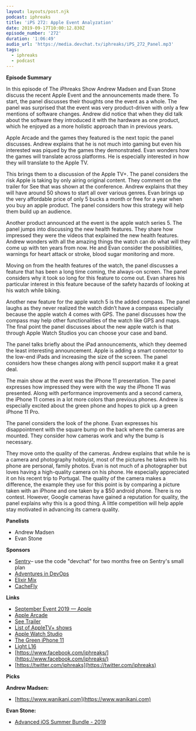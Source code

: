 ```yaml
---
layout: layouts/post.njk
podcast: iphreaks
title: 'iPS 272: Apple Event Analyzation'
date: 2019-09-17T10:00:12.830Z
episode_number: '272'
duration: '1:06:49'
audio_url: 'https://media.devchat.tv/iphreaks/iPS_272_Panel.mp3'
tags:
  - iphreaks
  - podcast
---
```

**Episode Summary**

In this episode of The iPhreaks Show Andrew Madsen and Evan Stone discuss the recent Apple Event and the announcements made there. To start, the panel discusses their thoughts one the event as a whole. The panel was surprised that the event was very product-driven with only a few mentions of software changes. Andrew did notice that when they did talk about the software they introduced it with the hardware as one product, which he enjoyed as a more holistic approach than in previous years. 

Apple Arcade and the games they featured is the next topic the panel discusses. Andrew explains that he is not much into gaming but even his interested was piqued by the games they demonstrated. Evan wonders how the games will translate across platforms. He is especially interested in how they will translate to the Apple TV. 

This brings them to a discussion of the Apple TV+. The panel considers the risk Apple is taking by only airing original content. They comment on the trailer for See that was shown at the conference. Andrew explains that they will have around 50 shows to start all over various genres. Evan brings up the very affordable price of only 5 bucks a month or free for a year when you buy an apple product. The panel considers how this strategy will help them build up an audience. 

Another product announced at the event is the apple watch series 5. The panel jumps into discussing the new health features. They share how impressed they were the videos that explained the new health features. Andrew wonders with all the amazing things the watch can do what will they come up with ten years from now. He and Evan consider the possibilities, warnings for heart attack or stroke, blood sugar monitoring and more. 

Moving on from the health features of the watch, the panel discusses a feature that has been a long time coming, the always-on screen. The panel considers why it took so long for this feature to come out. Evan shares his particular interest in this feature because of the safety hazards of looking at his watch while biking. 

Another new feature for the apple watch 5 is the added compass. The panel laughs as they never realized the watch didn’t have a compass especially because the apple watch 4 comes with GPS. The panel discusses how the compass may help other functionalities of the watch like GPS and maps. The final point the panel discusses about the new apple watch is that through Apple Watch Studios you can choose your case and band. 

The panel talks briefly about the iPad announcements, which they deemed the least interesting announcement. Apple is adding a smart connector to the low-end iPads and increasing the size of the screen. The panel considers how these changes along with pencil support make it a great deal. 

The main show at the event was the iPhone 11 presentation. The panel expresses how impressed they were with the way the iPhone 11 was presented. Along with performance improvements and a second camera, the iPhone 11 comes in a lot more colors than previous phones. Andrew is especially excited about the green phone and hopes to pick up a green iPhone 11 Pro. 

The panel considers the look of the phone. Evan expresses his disappointment with the square bump on the back where the cameras are mounted. They consider how cameras work and why the bump is necessary. 

They move onto the quality of the cameras. Andrew explains that while he is a camera and photography hobbyist, most of the pictures he takes with his phone are personal, family photos. Evan is not much of a photographer but loves having a high-quality camera on his phone. He especially appreciated it on his recent trip to Portugal. The quality of the camera makes a difference, the example they use for this point is by comparing a picture taken with an iPhone and one taken by a $50 android phone. There is no contest. However, Google cameras have gained a reputation for quality, the panel explains why this is a good thing. A little competition will help apple stay motivated in advancing its camera quality. 

**Panelists**

- Andrew Madsen
- Evan Stone

**Sponsors**

- [Sentry](http://sentry.io/)– use the code "devchat" for two months free on Sentry's small plan
- [Adventures in DevOps](https://devchat.tv/adventures-in-devops/)
- [Elixir Mix](https://devchat.tv/elixir-mix/)
- [CacheFly](https://www.cachefly.com/)

**Links**

- [September Event 2019 — Apple](https://www.youtube.com/watch?v=-rAeqN-Q7x4)
- [Apple Arcade](https://www.apple.com/apple-arcade/?&amp;cid=arc-310-c-2065939588-ag-76557977016-ad-381807446329-k-kwd-348912302150&amp;gclid=CjwKCAjw5fzrBRASEiwAD2OSVwbjpdP6XdKvlSa08PxRgWa9n79ZmReTueV4PkUKgN0stuyDUr-tSBoCpnkQAvD_BwE)
- [See Trailer](https://www.youtube.com/watch?v=7Rg0y7NT1gU)
- [List of AppleTV+ shows](https://www.macworld.com/article/3245534/list-of-apple-tv-plus-shows-and-series-news-actors-trailers-release-dates.html)
- [Apple Watch Studio](https://www.apple.com/shop/studio?afid=p238%7CsbA13ny2F-dc_mtid_20925qtb42335_pcrid_381793516488&amp;cid=wwa-us-kwgo-watch-slid---apple+watch+studio-e)
- [The Green iPhone 11](https://www.google.com/search?q=apple+11+phone+green&amp;rlz=1C1LENP_enUS720US720&amp;sxsrf=ACYBGNQVV9-T3B3pOYT4PAKBicy4GSckZA:1568692049331&amp;source=lnms&amp;tbm=isch&amp;sa=X&amp;ved=0ahUKEwjz3_Ki-dbkAhUCNKwKHeH1Co4Q_AUIEigB&amp;biw=1366&amp;bih=625#imgrc=cezowSXvWrrneM:)
- [Light L16](https://www.theverge.com/circuitbreaker/2018/4/10/17218758/light-l16-review-camera-photos)
- [https://www.facebook.com/iphreaks/](https://www.facebook.com/iphreaks/)
- [https://twitter.com/iphreaks](https://twitter.com/iphreaks)

**Picks**

**Andrew Madsen:**

- [https://www.wanikani.com](https://www.wanikani.com)

**Evan Stone:**

- [Advanced iOS Summer Bundle - 2019](https://store.raywenderlich.com/products/advanced-ios-summer-bundle-2019)
